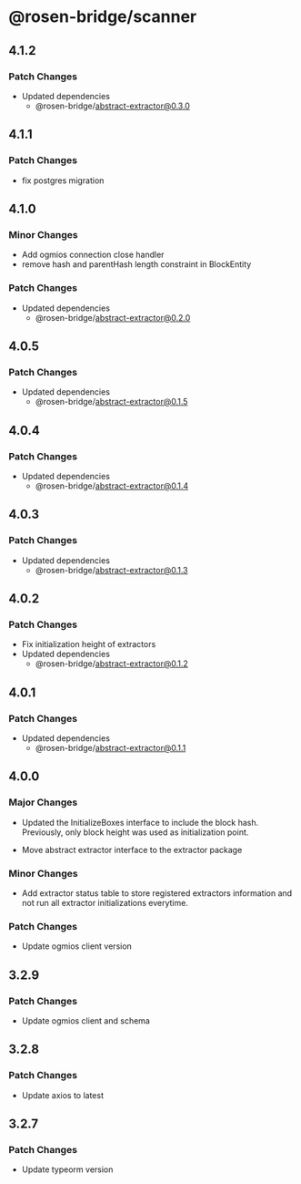 # @rosen-bridge/scanner

## 4.1.2

### Patch Changes

- Updated dependencies
  - @rosen-bridge/abstract-extractor@0.3.0

## 4.1.1

### Patch Changes

- fix postgres migration

## 4.1.0

### Minor Changes

- Add ogmios connection close handler
- remove hash and parentHash length constraint in BlockEntity

### Patch Changes

- Updated dependencies
  - @rosen-bridge/abstract-extractor@0.2.0

## 4.0.5

### Patch Changes

- Updated dependencies
  - @rosen-bridge/abstract-extractor@0.1.5

## 4.0.4

### Patch Changes

- Updated dependencies
  - @rosen-bridge/abstract-extractor@0.1.4

## 4.0.3

### Patch Changes

- Updated dependencies
  - @rosen-bridge/abstract-extractor@0.1.3

## 4.0.2

### Patch Changes

- Fix initialization height of extractors
- Updated dependencies
  - @rosen-bridge/abstract-extractor@0.1.2

## 4.0.1

### Patch Changes

- Updated dependencies
  - @rosen-bridge/abstract-extractor@0.1.1

## 4.0.0

### Major Changes

- Updated the InitializeBoxes interface to include the block hash. Previously, only block height was used as initialization point.

- Move abstract extractor interface to the extractor package

### Minor Changes

- Add extractor status table to store registered extractors information and not run all extractor initializations everytime.

### Patch Changes

- Update ogmios client version

## 3.2.9

### Patch Changes

- Update ogmios client and schema

## 3.2.8

### Patch Changes

- Update axios to latest

## 3.2.7

### Patch Changes

- Update typeorm version
